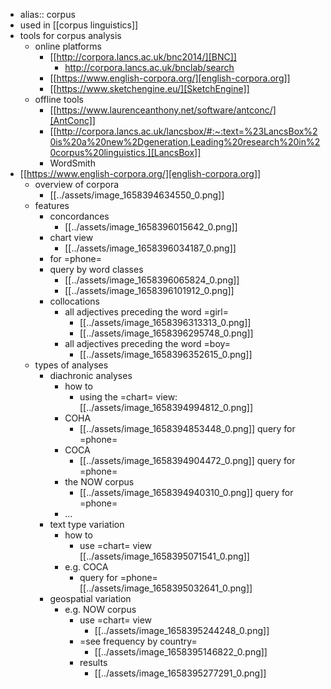 - alias:: corpus
- used in [[corpus linguistics]]
- tools for corpus analysis
    - online platforms
        - [[http://corpora.lancs.ac.uk/bnc2014/][BNC]]
            - http://corpora.lancs.ac.uk/bnclab/search
        - [[https://www.english-corpora.org/][english-corpora.org]]
        - [[https://www.sketchengine.eu/][SketchEngine]]
    - offline tools
        - [[https://www.laurenceanthony.net/software/antconc/][AntConc]]
        - [[http://corpora.lancs.ac.uk/lancsbox/#:~:text=%23LancsBox%20is%20a%20new%2Dgeneration,Leading%20research%20in%20corpus%20linguistics.][LancsBox]]
        - WordSmith
- [[https://www.english-corpora.org/][english-corpora.org]]
    - overview of corpora
        - [[../assets/image_1658394634550_0.png]]
    - features
        - concordances
            - [[../assets/image_1658396015642_0.png]]
        - chart view
            - [[../assets/image_1658396034187_0.png]]
        - for =phone=
        - query by word classes
            - [[../assets/image_1658396065824_0.png]]
            - [[../assets/image_1658396101912_0.png]]
        - collocations
            - all adjectives preceding the word =girl=
                - [[../assets/image_1658396313313_0.png]]
                - [[../assets/image_1658396295748_0.png]]
            - all adjectives preceding the word =boy=
                - [[../assets/image_1658396352615_0.png]]
    - types of analyses
        - diachronic analyses
            - how to
                - using the =chart= view:
                [[../assets/image_1658394994812_0.png]]
            - COHA
                - [[../assets/image_1658394853448_0.png]]
                query for =phone=
            - COCA
                - [[../assets/image_1658394904472_0.png]]
                query for =phone=
            - the NOW corpus
                - [[../assets/image_1658394940310_0.png]]
                query for =phone=
            - ...
        - text type variation
            - how to
                - use =chart= view
                [[../assets/image_1658395071541_0.png]]
            - e.g. COCA
                - query for =phone=
                [[../assets/image_1658395032641_0.png]]
        - geospatial variation
            - e.g. NOW corpus
                - use =chart= view
                    - [[../assets/image_1658395244248_0.png]]
                - =see frequency by country=
                    - [[../assets/image_1658395146822_0.png]]
                - results
                    - [[../assets/image_1658395277291_0.png]]
